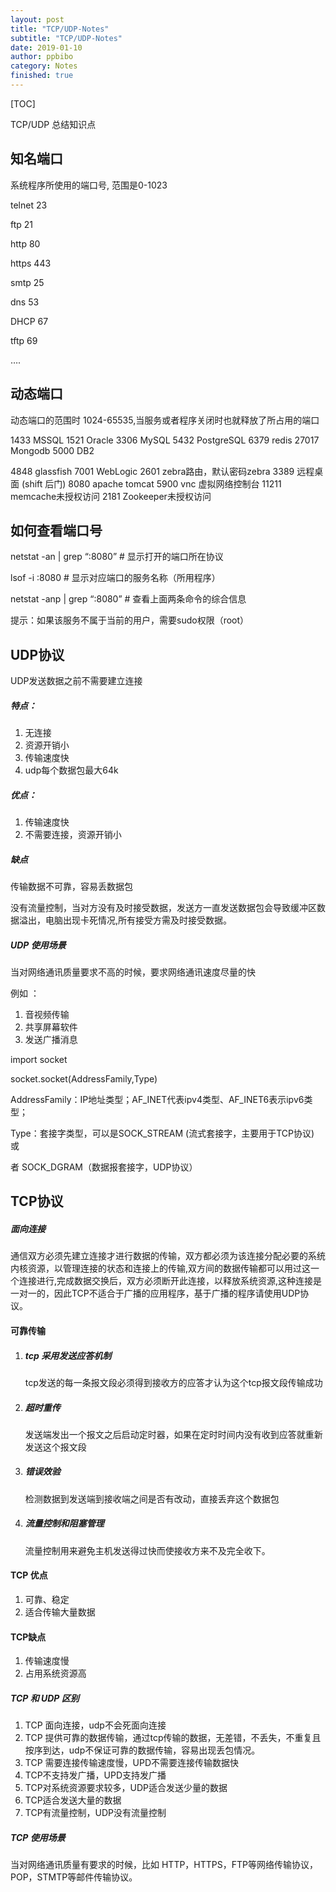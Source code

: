 ```yaml
---
layout: post
title: "TCP/UDP-Notes"
subtitle: "TCP/UDP-Notes"
date: 2019-01-10
author: ppbibo
category: Notes
finished: true
---
```

[TOC]



TCP/UDP 总结知识点

## 知名端口

系统程序所使用的端口号, 范围是0-1023

telnet 23

ftp 21

http 80

https 443

smtp 25

dns 53

DHCP 67

tftp 69

….

## 动态端口

动态端口的范围时 1024-65535,当服务或者程序关闭时也就释放了所占用的端口

1433 MSSQL
1521 Oracle
3306 MySQL
5432 PostgreSQL
6379 redis
27017 Mongodb
5000 DB2

4848 glassfish
7001 WebLogic
2601 zebra路由，默认密码zebra
3389 远程桌面 (shift 后门)
8080 apache tomcat
5900 vnc 虚拟网络控制台
11211 memcache未授权访问
2181 Zookeeper未授权访问

## **如何查看端口号**

netstat -an | grep “:8080” # 显示打开的端口所在协议

lsof -i :8080 # 显示对应端口的服务名称（所用程序）

netstat -anp | grep “:8080” # 查看上面两条命令的综合信息

提示：如果该服务不属于当前的用户，需要sudo权限（root）

## UDP协议

UDP发送数据之前不需要建立连接

##### 特点：

1. 无连接
2. 资源开销小
3. 传输速度快
4. udp每个数据包最大64k

##### 优点：

1. 传输速度快
2. 不需要连接，资源开销小

##### 缺点

 传输数据不可靠，容易丢数据包

没有流量控制，当对方没有及时接受数据，发送方一直发送数据包会导致缓冲区数据溢出，电脑出现卡死情况,所有接受方需及时接受数据。

##### UDP 使用场景

当对网络通讯质量要求不高的时候，要求网络通讯速度尽量的快

例如 ：

1. 音视频传输
2. 共享屏幕软件
3. 发送广播消息

import socket

socket.socket(AddressFamily,Type)

AddressFamily：IP地址类型；AF_INET代表ipv4类型、AF_INET6表示ipv6类型；

Type：套接字类型，可以是SOCK_STREAM (流式套接字，主要用于TCP协议) 或

者 SOCK_DGRAM（数据报套接字，UDP协议）

## **TCP协议**

##### 面向连接

 通信双方必须先建立连接才进行数据的传输，双方都必须为该连接分配必要的系统内核资源，以管理连接的状态和连接上的传输,双方间的数据传输都可以用过这一个连接进行,完成数据交换后，双方必须断开此连接，以释放系统资源,这种连接是一对一的，因此TCP不适合于广播的应用程序，基于广播的程序请使用UDP协议。

#### 可靠传输

1. ##### tcp 采用发送应答机制

   tcp发送的每一条报文段必须得到接收方的应答才认为这个tcp报文段传输成功

2. ##### 超时重传

   发送端发出一个报文之后启动定时器，如果在定时时间内没有收到应答就重新发送这个报文段

3. ##### 错误效验

   检测数据到发送端到接收端之间是否有改动，直接丢弃这个数据包

4. ##### 流量控制和阻塞管理

   流量控制用来避免主机发送得过快而使接收方来不及完全收下。

#### TCP 优点

1. 可靠、稳定
2. 适合传输大量数据

#### TCP缺点

1. 传输速度慢
2. 占用系统资源高

##### TCP 和 UDP 区别

1. TCP 面向连接，udp不会死面向连接
2. TCP 提供可靠的数据传输，通过tcp传输的数据，无差错，不丢失，不重复且按序到达，udp不保证可靠的数据传输，容易出现丢包情况。
3. TCP 需要连接传输速度慢，UPD不需要连接传输数据快
4. TCP不支持发广播，UPD支持发广播
5. TCP对系统资源要求较多，UDP适合发送少量的数据
6. TCP适合发送大量的数据
7. TCP有流量控制，UDP没有流量控制

##### TCP 使用场景

 当对网络通讯质量有要求的时候，比如 HTTP，HTTPS，FTP等网络传输协议，POP，STMTP等邮件传输协议。